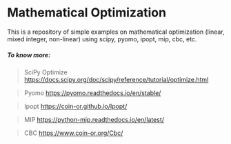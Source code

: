 # Mathematical Optimization

This is a repository of simple examples on mathematical optimization (linear, mixed integer, non-linear) using scipy, pyomo, ipopt, mip, cbc, etc. 

##### To know more: 
>SciPy Optimize https://docs.scipy.org/doc/scipy/reference/tutorial/optimize.html

>Pyomo https://pyomo.readthedocs.io/en/stable/

>Ipopt https://coin-or.github.io/Ipopt/

>MIP https://python-mip.readthedocs.io/en/latest/

>CBC https://www.coin-or.org/Cbc/


